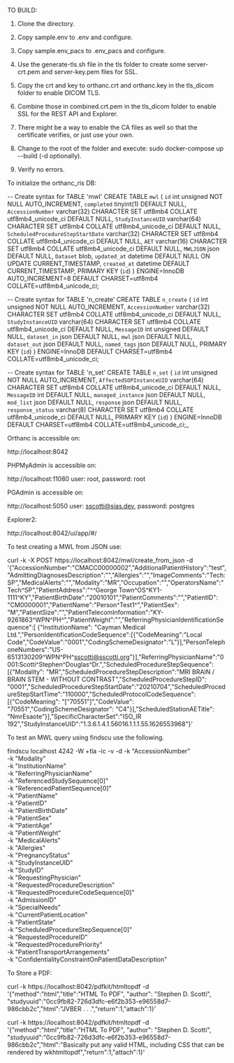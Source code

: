 TO BUILD:

1.  Clone the directory.
2.  Copy sample.env to .env and configure.
3.  Copy sample.env_pacs to .env_pacs and configure.
4.  Use the generate-tls.sh file in the tls folder to create some server-crt.pem and server-key.pem files for SSL.
5.  Copy the crt and key to orthanc.crt and orthanc.key in the tls_dicom folder to enable DICOM TLS.
6.  Combine those in combined.crt.pem in the tls_dicom folder to enable SSL for the REST API and Explorer.
7.  There might be a way to enable the CA files as well so that the certificate verifies, or just use your own.

8.  Change to the root of the folder and execute:  sudo docker-compose up --build (-d optionally).
9.  Verify no errors.

To initialize the orthanc_ris DB:

-- Create syntax for TABLE 'mwl'
CREATE TABLE `mwl` (
  `id` int unsigned NOT NULL AUTO_INCREMENT,
  `completed` tinyint(1) DEFAULT NULL,
  `AccessionNumber` varchar(32) CHARACTER SET utf8mb4 COLLATE utf8mb4_unicode_ci DEFAULT NULL,
  `StudyInstanceUID` varchar(64) CHARACTER SET utf8mb4 COLLATE utf8mb4_unicode_ci DEFAULT NULL,
  `ScheduledProcedureStepStartDate` varchar(32) CHARACTER SET utf8mb4 COLLATE utf8mb4_unicode_ci DEFAULT NULL,
  `AET` varchar(16) CHARACTER SET utf8mb4 COLLATE utf8mb4_unicode_ci DEFAULT NULL,
  `MWLJSON` json DEFAULT NULL,
  `Dataset` blob,
  `updated_at` datetime DEFAULT NULL ON UPDATE CURRENT_TIMESTAMP,
  `created_at` datetime DEFAULT CURRENT_TIMESTAMP,
  PRIMARY KEY (`id`)
) ENGINE=InnoDB AUTO_INCREMENT=8 DEFAULT CHARSET=utf8mb4 COLLATE=utf8mb4_unicode_ci;

-- Create syntax for TABLE 'n_create'
CREATE TABLE `n_create` (
  `id` int unsigned NOT NULL AUTO_INCREMENT,
  `AccessionNumber` varchar(32) CHARACTER SET utf8mb4 COLLATE utf8mb4_unicode_ci DEFAULT NULL,
  `StudyInstanceUID` varchar(64) CHARACTER SET utf8mb4 COLLATE utf8mb4_unicode_ci DEFAULT NULL,
  `MessageID` int unsigned DEFAULT NULL,
  `dataset_in` json DEFAULT NULL,
  `mwl` json DEFAULT NULL,
  `dataset_out` json DEFAULT NULL,
  `named_tags` json DEFAULT NULL,
  PRIMARY KEY (`id`)
) ENGINE=InnoDB DEFAULT CHARSET=utf8mb4 COLLATE=utf8mb4_unicode_ci;

-- Create syntax for TABLE 'n_set'
CREATE TABLE `n_set` (
  `id` int unsigned NOT NULL AUTO_INCREMENT,
  `AffectedSOPInstanceUID` varchar(64) CHARACTER SET utf8mb4 COLLATE utf8mb4_unicode_ci DEFAULT NULL,
  `MessageID` int DEFAULT NULL,
  `managed_instance` json DEFAULT NULL,
  `mod_list` json DEFAULT NULL,
  `response` json DEFAULT NULL,
  `response_status` varchar(8) CHARACTER SET utf8mb4 COLLATE utf8mb4_unicode_ci DEFAULT NULL,
  PRIMARY KEY (`id`)
) ENGINE=InnoDB DEFAULT CHARSET=utf8mb4 COLLATE=utf8mb4_unicode_ci;_

Orthanc is accessible on:

http://localhost:8042

PHPMyAdmin is accessible on:

http://localhost:11080
user: root, password:  root

PGAdmin is accessible on:

http://localhost:5050
user: sscotti@sias.dev, password:  postgres

Explorer2:

http://localhost:8042/ui/app/#/


To test creating a MWL from JSON use:


curl -k -X POST  https://localhost:8042/mwl/create_from_json -d '{"AccessionNumber":"CMACC00000002","AdditionalPatientHistory":"test","AdmittingDiagnosesDescription":"","Allergies":"","ImageComments":"Tech:  SP","MedicalAlerts":"","Modality":"MR","Occupation":"","OperatorsName":"Tech^SP","PatientAddress":"^^George Town^OS^KY1-1111^KY","PatientBirthDate":"20010101","PatientComments":"","PatientID": "CM0000001","PatientName":"Person^Test1^","PatientSex": "M","PatientSize":"","PatientTelecomInformation":"KY-9261863^WPN^PH^","PatientWeight":"","ReferringPhysicianIdentificationSequence":[  {"InstitutionName": "Cayman Medical Ltd.","PersonIdentificationCodeSequence":[{"CodeMeaning":"Local Code","CodeValue":"0001","CodingSchemeDesignator":"L"}],"PersonTelephoneNumbers":"US-6513130209^WPN^PH^sscotti@sscotti.org"}],"ReferringPhysicianName":"0001:Scotti^Stephen^Douglas^Dr.","ScheduledProcedureStepSequence":[{"Modality": "MR","ScheduledProcedureStepDescription":"MRI BRAIN / BRAIN STEM - WITHOUT CONTRAST","ScheduledProcedureStepID": "0001","ScheduledProcedureStepStartDate":"20210704","ScheduledProcedureStepStartTime":"110000","ScheduledProtocolCodeSequence":[{"CodeMeaning": "[\"70551\"]","CodeValue": "70551","CodingSchemeDesignator": "C4"}],"ScheduledStationAETitle": "NmrEsaote"}],"SpecificCharacterSet":"ISO_IR 192","StudyInstanceUID":"1.3.6.1.4.1.56016.1.1.1.55.1626553968"}'


To test an MWL query using findscu use the following.

findscu  localhost 4242 -W  +tla -ic -v -d -k "AccessionNumber" \
-k "Modality" \
-k "InstitutionName" \
-k "ReferringPhysicianName" \
-k "ReferencedStudySequence[0]" \
-k "ReferencedPatientSequence[0]" \
-k "PatientName" \
-k "PatientID" \
-k "PatientBirthDate" \
-k "PatientSex" \
-k "PatientAge" \
-k "PatientWeight" \
-k "MedicalAlerts" \
-k "Allergies" \
-k "PregnancyStatus" \
-k "StudyInstanceUID" \
-k "StudyID" \
-k "RequestingPhysician" \
-k "RequestedProcedureDescription" \
-k "RequestedProcedureCodeSequence[0]" \
-k "AdmissionID" \
-k "SpecialNeeds" \
-k "CurrentPatientLocation" \
-k "PatientState" \
-k "ScheduledProcedureStepSequence[0]" \
-k "RequestedProcedureID" \
-k "RequestedProcedurePriority" \
-k "PatientTransportArrangements" \
-k "ConfidentialityConstraintOnPatientDataDescription"

To Store a PDF:

curl -k https://localhost:8042/pdfkit/htmltopdf -d '{"method":"html","title":"HTML To PDF", "author": "Stephen D. Scotti", "studyuuid":"0cc9fb82-726d3dfc-e6f2b353-e96558d7-986cbb2c","html":"JVBER . . .","return":1,"attach":1}'

curl -k https://localhost:8042/pdfkit/htmltopdf -d '{"method":"html","title":"HTML To PDF", "author": "Stephen D. Scotti", "studyuuid":"0cc9fb82-726d3dfc-e6f2b353-e96558d7-986cbb2c","html":"Basically put any valid HTML, including CSS that can be rendered by wkhtmltopdf","return":1,"attach":1}'

